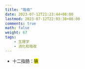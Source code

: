 ```yaml
---
title: "吸收"
date: 2023-07-12T21:23:44+08:00
lastmod: 2023-07-12T22:03:38+08:00
comments: true
math: false
weight: 67
tags:
    - 生理学
    - 消化和吸收
---
```


- 十二指肠：<mark>铁</mark>
